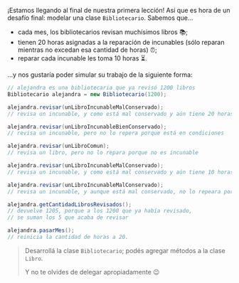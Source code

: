 ¡Estamos llegando al final de nuestra primera lección! Así que es hora de un desafío final: modelar una clase `Bibliotecario`. Sabemos que...

* cada mes, los bibliotecarios revisan muchísimos libros :books:;
* tienen 20 horas asignadas a la reparación de incunables (sólo reparan mientras no excedan esa cantidad de horas) :alarm_clock:;
* reparar cada incunable les toma 10 horas :hourglass_flowing_sand:.

...y nos gustaría poder simular su trabajo de la siguiente forma: 

```java
// alejandra es una bibliotecaria que ya revisó 1200 libros
Bibliotecario alejandra = new Bibliotecario(1200);

alejandra.revisar(unLibroIncunableMalConservado); 
// revisa un incunable, y como está mal conservado y aún tiene 20 horas, lo repara 

alejandra.revisar(unLibroIncunableBienConservado);
// revisa un incunable, pero no lo repera porque está en condiciones

alejandra.revisar(unLibroComun);
// revisa un libro, pero no lo repara porque no es incunable

alejandra.revisar(unLibroIncunableMalConservado);
// revisa un incunable, y como está mal conservado y aún tiene 10 horas, lo repara 

alejandra.revisar(unLibroIncunableMalConservado);
// revisa un incunable, y aunque está mal conservado, no lo repeara porque se quedó sin horas

alejandra.getCantidadLibrosRevisados(); 
// devuelve 1205, porque a los 1200 que ya había revisado, 
// se suman los 5 que acaba de revisar

alejandra.pasarMes();
// reinicia la cantidad de horas a 20. 
```

> Desarrollá la clase `Bibliotecario`; podés agregar métodos a la clase `Libro`. 
> 
> Y no te olvides de delegar apropiadamente :wink:

